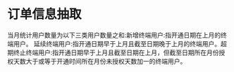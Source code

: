 # 订单信息抽取
当月统计用户数量为以下三类用户数量之和:新增终端用户:指开通日期在上月的终端用户。
延续终端用户:指开通日期早于上月且截至日期晚于上月的终端用户。超期终止终端用户:指开通日期早于上月且截至日期在上月，但截至日期所在月份授权天数大于或等于开通时间所在月份未授权天数加一的终端用户。
